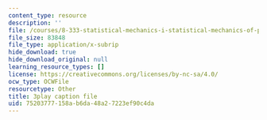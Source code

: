```yaml
---
content_type: resource
description: ''
file: /courses/8-333-statistical-mechanics-i-statistical-mechanics-of-particles-fall-2013/75203777158ab6da48a27223ef90c4da_BhVyiU_dWps.srt
file_size: 83848
file_type: application/x-subrip
hide_download: true
hide_download_original: null
learning_resource_types: []
license: https://creativecommons.org/licenses/by-nc-sa/4.0/
ocw_type: OCWFile
resourcetype: Other
title: 3play caption file
uid: 75203777-158a-b6da-48a2-7223ef90c4da
---
```

